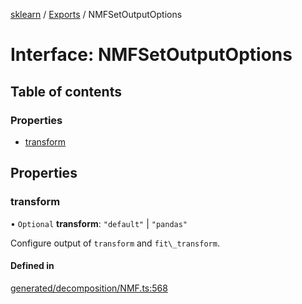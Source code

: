 [sklearn](../readme.md) / [Exports](../modules.md) / NMFSetOutputOptions

# Interface: NMFSetOutputOptions

## Table of contents

### Properties

- [transform](NMFSetOutputOptions.md#transform)

## Properties

### transform

• `Optional` **transform**: ``"default"`` \| ``"pandas"``

Configure output of `transform` and `fit\_transform`.

#### Defined in

[generated/decomposition/NMF.ts:568](https://github.com/transitive-bullshit/scikit-learn-ts/blob/367336a/packages/sklearn/src/generated/decomposition/NMF.ts#L568)
